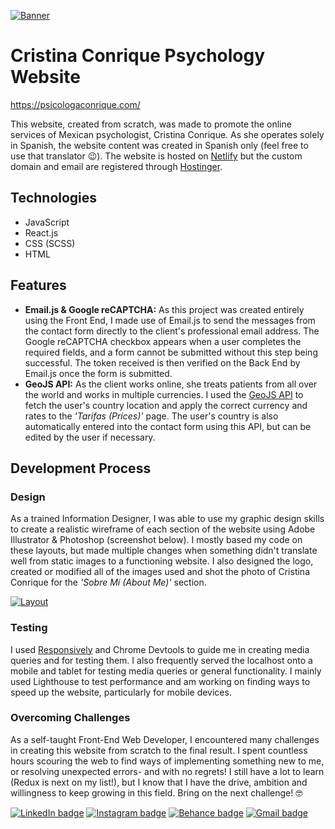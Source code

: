 [![Banner](https://i.postimg.cc/sDqbHTHY/Untitled-1-01.jpg)](https://postimg.cc/hf8Cf1Bv)

# Cristina Conrique Psychology Website

https://psicologaconrique.com/

This website, created from scratch, was made to promote the online services of Mexican psychologist, Cristina Conrique. As she operates solely in Spanish, the website content was created in Spanish only (feel free to use that translator :wink:). The website is hosted on [Netlify](https://www.netlify.com/) but the custom domain and email are registered through [Hostinger](https://www.hostinger.com/).

## Technologies
* JavaScript
* React.js
* CSS (SCSS)
* HTML

## Features
* **Email.js & Google reCAPTCHA:** As this project was created entirely using the Front End, I made use of Email.js to send the messages from the contact form directly to the client's professional email address. The Google reCAPTCHA checkbox appears when a user completes the required fields, and a form cannot be submitted without this step being successful. The token received is then verified on the Back End by Email.js once the form is submitted.
* **GeoJS API:** As the client works online, she treats patients from all over the world and works in multiple currencies. I used the [GeoJS API](https://geojs.io/) to fetch the user's country location and apply the correct currency and rates to the _'Tarifas (Prices)'_ page. The user's country is also automatically entered into the contact form using this API, but can be edited by the user if necessary.    

## Development Process
### Design
As a trained Information Designer, I was able to use my graphic design skills to create a realistic wireframe of each section of the website using Adobe Illustrator & Photoshop (screenshot below). I mostly based my code on these layouts, but made multiple changes when something didn't translate well from static images to a functioning website. I also designed the logo, created or modified all of the images used and shot the photo of Cristina Conrique for the _'Sobre Mí (About Me)'_ section. 

[![Layout](https://i.postimg.cc/Y9bN82rh/image.png)](https://postimg.cc/r0Rtwktk)

### Testing
I used [Responsively](https://responsively.app/) and Chrome Devtools to guide me in creating media queries and for testing them. I also frequently served the localhost onto a mobile and tablet for testing media queries or general functionality. I mainly used Lighthouse to test performance and am working on finding ways to speed up the website, particularly for mobile devices.

### Overcoming Challenges
As a self-taught Front-End Web Developer, I encountered many challenges in creating this website from scratch to the final result. I spent countless hours scouring the web to find ways of implementing something new to me, or resolving unexpected errors- and with no regrets! I still have a lot to learn (Redux is next on my list!), but I know that I have the drive, ambition and willingness to keep growing in this field. Bring on the next challenge! :nerd_face:

[![LinkedIn badge](https://img.shields.io/badge/LinkedIn-0077B5?style=for-the-badge&logo=linkedin&logoColor=white)](https://www.linkedin.com/in/monique-blignaut-48173485) [![Instagram badge](https://img.shields.io/badge/Instagram-E4405F?style=for-the-badge&logo=instagram&logoColor=white)](https://www.instagram.com/monique.jaimee/) [![Behance badge](https://img.shields.io/badge/Behance-blue?style=for-the-badge&logo=behance)](https://www.behance.net/MoniqueBlignaut) [![Gmail badge](https://img.shields.io/badge/Gmail-D14836?style=for-the-badge&logo=gmail&logoColor=white)](mailto:moniblig@gmail.com) 